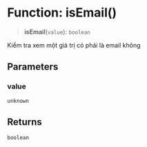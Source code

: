 # Function: isEmail()

> **isEmail**(`value`): `boolean`

Kiểm tra xem một giá trị có phải là email không

## Parameters

### value

`unknown`

## Returns

`boolean`
